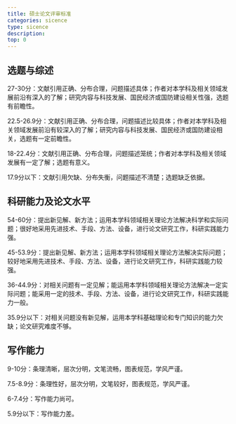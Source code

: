 ```yaml
---
title: 硕士论文评审标准
categories: sicence
type: sicence
description: 
top: 0
---
```



## 选题与综述
27-30分：文献引用正确、分布合理，问题描述具体；作者对本学科及相关领域发展前沿有深入的了解；研究内容与科技发展、国民经济或国防建设相关性强，选题有前瞻性。

22.5-26.9分：文献引用正确、分布合理，问题描述比较具体；作者对本学科及相关领域发展前沿有较深入的了解；研究内容与科技发展、国民经济或国防建设相关，选题有一定前瞻性。

18-22.4分：文献引用正确、分布合理，问题描述笼统；作者对本学科及相关领域发展有一定了解；选题有意义。

17.9分以下：文献引用欠缺、分布失衡，问题描述不清楚；选题缺乏依据。

## 科研能力及论文水平
 54-60分：提出新见解、新方法；运用本学科领域相关理论方法解决科学和实际问题；很好地采用先进技术、手段、方法、设备，进行论文研究工作，科研实践能力强。

45-53.9分：提出新见解、新方法；运用本学科领域相关理论方法解决实际问题；较好地采用先进技术、手段、方法、设备，进行论文研究工作，科研实践能力较强。

36-44.9分：对相关问题有一定见解；能运用本学科领域相关理论方法解决一定实际问题；能采用一定的技术、手段、方法、设备，进行论文研究工作，科研实践能力一般。

35.9分以下：对相关问题没有新见解，运用本学科基础理论和专门知识的能力欠缺；论文研究难度不够。

## 写作能力
9-10分：条理清晰，层次分明，文笔流畅，图表规范，学风严谨。

7.5-8.9分：条理性好，层次分明，文笔较好，图表规范，学风严谨。

6-7.4分：写作能力尚可。

5.9分以下：写作能力差。